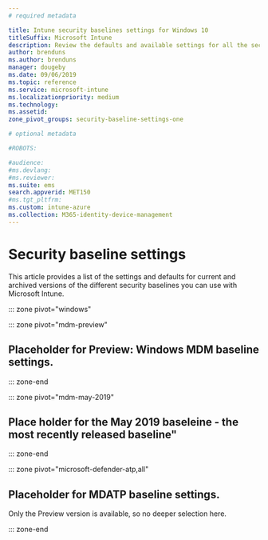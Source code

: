 ```yaml
---
# required metadata

title: Intune security baselines settings for Windows 10 
titleSuffix: Microsoft Intune
description: Review the defaults and available settings for all the security baselines you can manage with Microsoft Intune, including current and archived versions of the Windows MDM and Microsoft Defender Advanced Threat Protection baselines. 
author: brenduns
ms.author: brenduns
manager: dougeby
ms.date: 09/06/2019
ms.topic: reference
ms.service: microsoft-intune
ms.localizationpriority: medium
ms.technology:
ms.assetid:
zone_pivot_groups: security-baseline-settings-one

# optional metadata

#ROBOTS:

#audience:
#ms.devlang:
#ms.reviewer:  
ms.suite: ems
search.appverid: MET150
#ms.tgt_pltfrm:
ms.custom: intune-azure
ms.collection: M365-identity-device-management
---
```



# Security baseline settings

This article provides a list of the settings and defaults for current and archived versions of the different security baselines you can use with Microsoft Intune.


<!-- Windows MDM start ========================================================================= -->  
::: zone pivot="windows"  
 

::: zone pivot="mdm-preview"  
## Placeholder for Preview: Windows MDM baseline settings.
::: zone-end

::: zone pivot="mdm-may-2019"  
## Place holder for the May 2019 baseleine - the most recently released baseline"
::: zone-end

<!-- Microsoft Defender ATP start  ====================================  -->
::: zone pivot="microsoft-defender-atp,all"

## Placeholder for MDATP baseline settings.
Only the Preview version is available, so no deeper selection here.

::: zone-end

